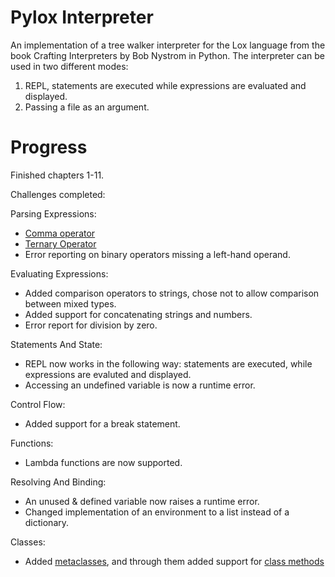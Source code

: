 # Pylox Interpreter
An implementation of a tree walker interpreter for the Lox language from the book Crafting Interpreters by Bob Nystrom in Python.
The interpreter can be used in two different modes:
1. REPL, statements are executed while expressions are evaluated and displayed.
2. Passing a file as an argument.

# Progress
Finished chapters 1-11. 

Challenges completed:

Parsing Expressions:
* [Comma operator](https://en.wikipedia.org/wiki/Comma_operator)
* [Ternary Operator](https://en.wikipedia.org/wiki/%3F:)
* Error reporting on binary operators missing a left-hand operand.

Evaluating Expressions:
* Added comparison operators to strings, chose not to allow comparison between mixed types.
* Added support for concatenating strings and numbers.
* Error report for division by zero.

Statements And State:
* REPL now works in the following way: statements are executed, while expressions are evaluted and displayed.
* Accessing an undefined variable is now a runtime error.

Control Flow:
* Added support for a break statement.

Functions:
* Lambda functions are now supported.

Resolving And Binding:
* An unused & defined variable now raises a runtime error.
* Changed implementation of an environment to a list instead of a dictionary.

Classes:
* Added [metaclasses](https://en.wikipedia.org/wiki/Metaclass), and through them added support for [class methods](https://en.wikipedia.org/wiki/Method_(computer_programming)#Class_methods)
